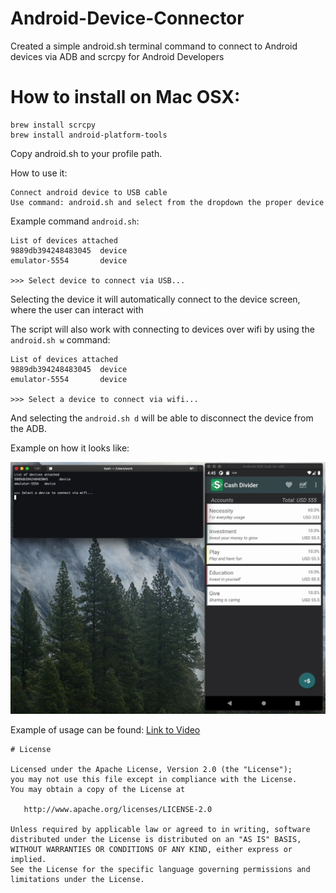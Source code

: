 # Android-Device-Connector
Created a simple android.sh terminal command to connect to Android devices via ADB and scrcpy for Android Developers

# How to install on Mac OSX:

    brew install scrcpy
    brew install android-platform-tools
    
Copy android.sh to your profile path.

How to use it:
    
    Connect android device to USB cable
    Use command: android.sh and select from the dropdown the proper device
    
Example command `android.sh`:

    List of devices attached
    9889db394248483045  device
    emulator-5554	    device

    >>> Select device to connect via USB...

Selecting the device it will automatically connect to the device screen, where the user can interact with

The script will also work with connecting to devices over wifi by using the `android.sh w` command:

    List of devices attached
    9889db394248483045  device
    emulator-5554       device

    >>> Select a device to connect via wifi...

And selecting the `android.sh d` will be able to disconnect the device from the ADB.

Example on how it looks like:

![alt text](https://raw.githubusercontent.com/cotfas/Android-Device-Connector/main/android-device-window.png?raw=true)

Example of usage can be found: [Link to Video](https://github.com/cotfas/Android-Device-Connector/blob/main/Example.mov)


    # License

    Licensed under the Apache License, Version 2.0 (the "License");
    you may not use this file except in compliance with the License.
    You may obtain a copy of the License at

       http://www.apache.org/licenses/LICENSE-2.0

    Unless required by applicable law or agreed to in writing, software
    distributed under the License is distributed on an "AS IS" BASIS,
    WITHOUT WARRANTIES OR CONDITIONS OF ANY KIND, either express or implied.
    See the License for the specific language governing permissions and
    limitations under the License.
